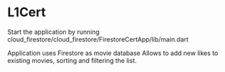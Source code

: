 # L1Cert

Start the application by running 
cloud_firestore/cloud_firestore/FirestoreCertApp/lib/main.dart

Application uses Firestore as movie database
Allows to add new likes to existing movies, sorting and filtering the list. 
